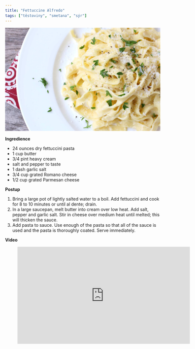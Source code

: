 ```yaml
---
title: "Fettuccine Alfredo"
tags: ["těstoviny", "smetana", "sýr"]
---
```


![bananove livance](./images/Fettuccine-Alfredo-5.jpg)

**Ingredience**

- 24 ounces dry fettuccini pasta
- 1 cup butter
- 3/4 pint heavy cream
- salt and pepper to taste
- 1 dash garlic salt
- 3/4 cup grated Romano cheese
- 1/2 cup grated Parmesan cheese

**Postup**

1. Bring a large pot of lightly salted water to a boil. Add fettuccini and cook for 8 to 10 minutes or until al dente; drain.
2. In a large saucepan, melt butter into cream over low heat. Add salt, pepper and garlic salt. Stir in cheese over medium heat until melted; this will thicken the sauce.
3. Add pasta to sauce. Use enough of the pasta so that all of the sauce is used and the pasta is thoroughly coated. Serve immediately.

**Video**

<figure class="video_container">
  <iframe width="560" height="315" src="https://www.youtube.com/embed/BB6ZCkvg39k" frameborder="0" allow="accelerometer; autoplay; encrypted-media; gyroscope; picture-in-picture" allowfullscreen></iframe>
</figure>
